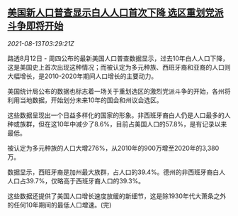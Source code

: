 <!--1628827262000-->
[美国新人口普查显示白人人口首次下降 选区重划党派斗争即将开始](https://cn.reuters.com/article/us-census-white-population-0813-idCNKBS2FE09I)
------

<div><i>2021-08-13T03:29:21Z</i></div><p>路透8月12日 - 周四公布的最新美国人口普查数据显示，过去10年白人人口下降，这是美国史上首次出现这种情况；而被认定为多元种族、西班牙裔和亚裔的人口则大幅增长，是2010-2020年期间人口增长的主要动力。</p><p>美国统计局公布的数据也标志着一场关于重划选区的激烈党派斗争的开始，各州将利用当地数据，开始划分未来10年的国会和州议会选区。</p><p>这些数据呈现出一个日益多样化的国家的形象。非西班牙裔白人仍是人口最多的人种或族群，但在这10年中减少了8.6%，目前占美国人口的57.8%，是有记录以来最低。</p><p>被认定为多元种族的人口大增276%，从2010年的900万增至2020年的3,380万。</p><p>数据显示，西班牙裔是加州最大族群，占人口的39.4%。德州的非西班牙裔白人人口占39.7%，仅略高于西班牙裔人口的39.3%。</p><p>这些数据还提供了美国人口增长速度放缓的新细节，这是除1930年代大萧条之外的任何10年期间的最低人口增速。(完)</p>

